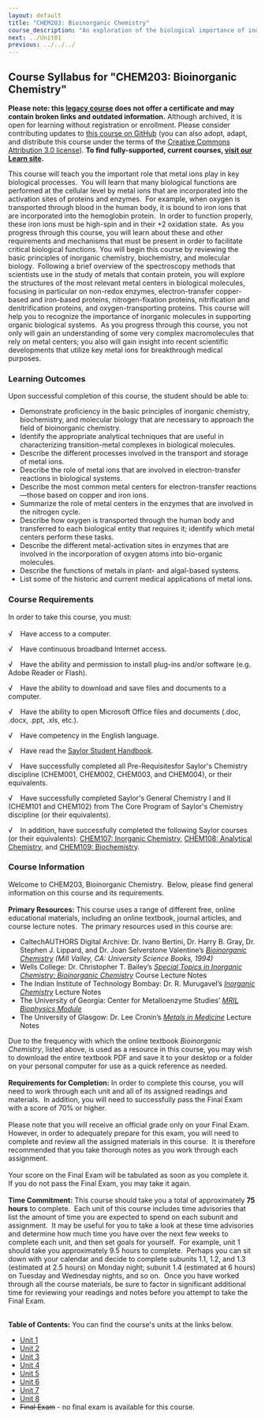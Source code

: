 ```yaml
---
layout: default
title: "CHEM203: Bioinorganic Chemistry"
course_description: "An exploration of the biological importance of inorganic complexes. Topics include biochemistry and transition metal chemistry, characterization methods, metal ion transport and cellular storage, biological electron transfer, the nitrogen cycle, oxygen transport and transfer, oxygen processing, and enzymes and proteins."
next: ../Unit01
previous: ../../../
---
```

Course Syllabus for "CHEM203: Bioinorganic Chemistry"
-----------------------------------------------------

**Please note: this [legacy course](https://sayloracademy.zendesk.com/hc/en-us/articles/206089967) does not offer a certificate and may contain 
broken links and outdated information.** Although archived, it is open 
for learning without registration or enrollment. Please consider contributing 
updates to [this course on GitHub](https://github.com/saylordotorg/course_chem203) 
(you can also adopt, adapt, and distribute this course under the terms of 
the [Creative Commons Attribution 3.0 license](http://creativecommons.org/licenses/by/3.0/)). **To find fully-supported, current courses, [visit our 
Learn site](https://learn.saylor.org).**

This course will teach you the important role that metal ions play in
key biological processes.  You will learn that many biological functions
are performed at the cellular level by metal ions that are incorporated
into the activation sites of proteins and enzymes.  For example, when
oxygen is transported through blood in the human body, it is bound to
iron ions that are incorporated into the hemoglobin protein.  In order
to function properly, these iron ions must be high-spin and in their +2
oxidation state.  As you progress through this course, you will learn
about these and other requirements and mechanisms that must be present
in order to facilitate critical biological functions. You will begin
this course by reviewing the basic principles of inorganic chemistry,
biochemistry, and molecular biology.  Following a brief overview of the
spectroscopy methods that scientists use in the study of metals that
contain protein, you will explore the structures of the most relevant
metal centers in biological molecules, focusing in particular on
non-redox enzymes, electron-transfer copper-based and iron-based
proteins, nitrogen-fixation proteins, nitrification and denitrification
proteins, and oxygen-transporting proteins. This course will help you to
recognize the importance of inorganic molecules in supporting organic
biological systems.  As you progress through this course, you not only
will gain an understanding of some very complex macromolecules that rely
on metal centers; you also will gain insight into recent scientific
developments that utilize key metal ions for breakthrough medical
purposes.

### Learning Outcomes

Upon successful completion of this course, the student should be able
to:  

-   Demonstrate proficiency in the basic principles of inorganic
    chemistry, biochemistry, and molecular biology that are necessary to
    approach the field of bioinorganic chemistry.
-   Identify the appropriate analytical techniques that are useful in
    characterizing transition-metal complexes in biological molecules.
-   Describe the different processes involved in the transport and
    storage of metal ions.
-   Describe the role of metal ions that are involved in
    electron-transfer reactions in biological systems. 
-   Describe the most common metal centers for electron-transfer
    reactions—those based on copper and iron ions. 
-   Summarize the role of metal centers in the enzymes that are involved
    in the nitrogen cycle.
-   Describe how oxygen is transported through the human body and
    transferred to each biological entity that requires it; identify
    which metal centers perform these tasks.
-   Describe the different metal-activation sites in enzymes that are
    involved in the incorporation of oxygen atoms into bio-organic
    molecules.
-   Describe the functions of metals in plant- and algal-based systems.
-   List some of the historic and current medical applications of metal
    ions. 

### Course Requirements

In order to take this course, you must:  
    
 √    Have access to a computer.  
  
 √    Have continuous broadband Internet access.  
  
 √    Have the ability and permission to install plug-ins and/or
software (e.g. Adobe Reader or Flash).  
  
 √    Have the ability to download and save files and documents to a
computer.  
  
 √    Have the ability to open Microsoft Office files and documents
(.doc, .docx, .ppt, .xls, etc.).  
  
 √    Have competency in the English language.  
  
 √    Have read the [Saylor Student
Handbook](http://www.saylor.org/site/wp-content/uploads/2012/05/Saylor-StudentHandbook.pdf).  
  
 √    Have successfully completed all Pre-Requisitesfor Saylor's
Chemistry discipline (CHEM001, CHEM002, CHEM003, and CHEM004), or their
equivalents.  
  
 √    Have successfully completed Saylor's General Chemistry I and II
(CHEM101 and CHEM102) from The Core Program of Saylor's Chemistry
discipline (or their equivalents).  
  
 √    In addition, have successfully completed the following Saylor
courses (or their equivalents): [CHEM107: Inorganic
Chemistry](http://www.saylor.org/courses/chem107/), [CHEM108: Analytical
Chemistry](http://www.saylor.org/courses/chem108/), and [CHEM109:
Biochemistry](http://www.saylor.org/courses/chem109/).

### Course Information

Welcome to CHEM203, Bioinorganic Chemistry.  Below, please find general
information on this course and its requirements.  
    
 **Primary Resources:** This course uses a range of different free,
online educational materials, including an online textbook, journal
articles, and course lecture notes.  The primary resources used in this
course are:  

-   CaltechAUTHORS Digital Archive: Dr. Ivano Bertini, Dr. Harry B.
    Gray, Dr. Stephen J. Lippard, and Dr. Joan Selverstone Valentine’s
    [*Bioinorganic
    Chemistry*](http://authors.library.caltech.edu/25052/) *(Mill
    Valley, CA: University Science Books, 1994)*
-   Wells College: Dr. Christopher T. Bailey’s [*Special Topics in
    Inorganic Chemistry: Bioinorganic
    Chemistry*](http://henry.wells.edu/~cbailey/bioinorganic/) Course
    Lecture Notes
-   The Indian Institute of Technology Bombay: Dr. R. Murugavel’s
    [*Inorganic
    Chemistry*](http://www.chem.iitb.ac.in/~rmv/old/ch103.htm) Lecture
    Notes
-   The University of Georgia: Center for Metalloenzyme Studies’ [*MRIL
    Biophysics Module*](http://cms.uga.edu/Biophy.html)
-   The University of Glasgow: Dr. Lee Cronin’s [*Metals in
    Medicine*](http://www.chem.gla.ac.uk/cronin/teaching.php) Lecture
    Notes

Due to the frequency with which the online textbook *Bioinorganic
Chemistry*, listed above, is used as a resource in this course, you may
wish to download the entire textbook PDF and save it to your desktop or
a folder on your personal computer for use as a quick reference as
needed.  
    
 **Requirements for Completion:** In order to complete this course, you
will need to work through each unit and all of its assigned readings and
materials.  In addition, you will need to successfully pass the Final
Exam with a score of 70% or higher.  
    
 Please note that you will receive an official grade only on your Final
Exam.  However, in order to adequately prepare for this exam, you will
need to complete and review all the assigned materials in this course. 
It is therefore recommended that you take thorough notes as you work
through each assignment.  
    
 Your score on the Final Exam will be tabulated as soon as you complete
it.  If you do not pass the Final Exam, you may take it again.  
    
 **Time Commitment:** This course should take you a total of
approximately **75 hours** to complete.  Each unit of this course
includes time advisories that list the amount of time you are expected
to spend on each subunit and assignment.  It may be useful for you to
take a look at these time advisories and determine how much time you
have over the next few weeks to complete each unit, and then set goals
for yourself.  For example, unit 1 should take you approximately 9.5
hours to complete.  Perhaps you can sit down with your calendar and
decide to complete subunits 1.1, 1.2, and 1.3 (estimated at 2.5 hours)
on Monday night; subunit 1.4 (estimated at 6 hours) on Tuesday and
Wednesday nights, and so on.  Once you have worked through all the
course materials, be sure to factor in significant additional time for
reviewing your readings and notes before you attempt to take the Final
Exam.  
    

**Table of Contents:** You can find the course's units at the links below.

- [Unit 1](https://legacy.saylor.org/chem203/Unit01/)
- [Unit 2](https://legacy.saylor.org/chem203/Unit02/)
- [Unit 3](https://legacy.saylor.org/chem203/Unit03/)
- [Unit 4](https://legacy.saylor.org/chem203/Unit04/)
- [Unit 5](https://legacy.saylor.org/chem203/Unit05/)
- [Unit 6](https://legacy.saylor.org/chem203/Unit06/)
- [Unit 7](https://legacy.saylor.org/chem203/Unit07/)
- [Unit 8](https://legacy.saylor.org/chem203/Unit08/)
- <del>Final Exam</del> - no final exam is available for this course.
